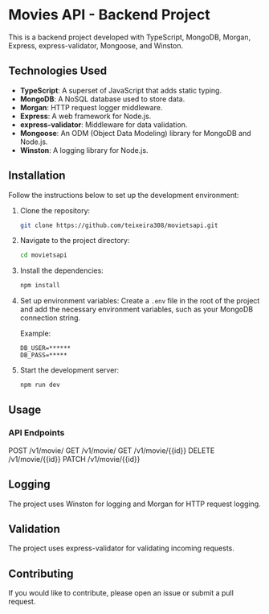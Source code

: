 # Movies API - Backend Project

This is a backend project developed with TypeScript, MongoDB, Morgan, Express, express-validator, Mongoose, and Winston.

## Technologies Used

- **TypeScript**: A superset of JavaScript that adds static typing.
- **MongoDB**: A NoSQL database used to store data.
- **Morgan**: HTTP request logger middleware.
- **Express**: A web framework for Node.js.
- **express-validator**: Middleware for data validation.
- **Mongoose**: An ODM (Object Data Modeling) library for MongoDB and Node.js.
- **Winston**: A logging library for Node.js.

## Installation

Follow the instructions below to set up the development environment:

1. Clone the repository:
    ```bash
    git clone https://github.com/teixeira308/movietsapi.git
    ```

2. Navigate to the project directory:
    ```bash
    cd movietsapi
    ```

3. Install the dependencies:
    ```bash
    npm install
    ```

4. Set up environment variables:
    Create a `.env` file in the root of the project and add the necessary environment variables, such as your MongoDB connection string.

    Example:
    ```env
    DB_USER=******
    DB_PASS=*****
    ```

5. Start the development server:
    ```bash
    npm run dev
    ```

## Usage

### API Endpoints

POST /v1/movie/
GET /v1/movie/
GET /v1/movie/{{id}}
DELETE /v1/movie/{{id}}
PATCH  /v1/movie/{{id}}

## Logging

The project uses Winston for logging and Morgan for HTTP request logging.

## Validation

The project uses express-validator for validating incoming requests.

## Contributing

If you would like to contribute, please open an issue or submit a pull request.

